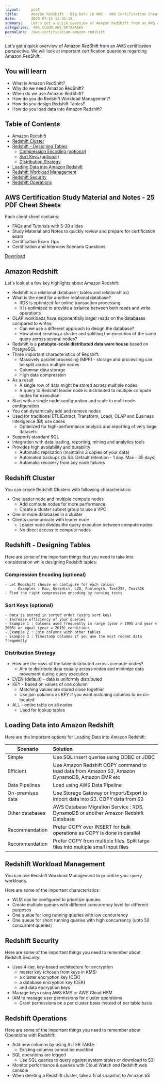 ```yaml
---
layout:     post
title:      Amazon RedShift - Big Data in AWS - AWS Certification Cheat Sheet
date:       2020-07-15 12:31:19
summary:    Let's get a quick overview of Amazon RedShift from an AWS certification perspective. We will look at important certification questions regarding Amazon RedShift. 
categories:  AWS_CLOUD AWS_DATABASES
permalink:  /aws-certification-amazon-redshift
---
```


Let's get a quick overview of Amazon RedShift from an AWS certification perspective. We will look at important certification questions regarding Amazon RedShift.

## You will learn
- What is Amazon RedShift?
- Why do we need Amazon RedShift?
- When do we use Amazon RedShift?
- How do you do Redshift Workload Management?
- How do you design Redshift Tables?
- How do you load data into Amazon Redshift?

## Table of Contents
- [Amazon Redshift](#amazon-redshift)
- [Redshift Cluster](#redshift-cluster)
- [Redshift - Designing Tables](#redshift---designing-tables)
	- [Compression Encoding \(optional\)](#compression-encoding-optional)
	- [Sort Keys \(optional\)](#sort-keys-optional)
	- [Distribution Strategy](#distribution-strategy)
- [Loading Data into Amazon Redshift](#loading-data-into-amazon-redshift)
- [Redshift Workload Management](#redshift-workload-management)
- [Redshift Security](#redshift-security)
- [Redshift Operations](#redshift-operations)

## AWS Certification Study Material and Notes - 25 PDF Cheat Sheets

Each cheat sheet contains:
- FAQs and Tutorials with 5-20 slides
- Study Material and Notes to quickly review and prepare for certification exam
- Certification Exam Tips
- Certification and Interview Scenario Questions

<div>
 <a href="https://links.in28minutes.com/cloud-in28minutes-teachable-free-link" target="_blank" class="button instagram">Download</a>
</div>

## Amazon Redshift
Let's look at a few key highlights about Amazon Redshift:
- Redshift is a relational database ( tables and relationships)
- What is the need for another relational database? 
	- RDS is optimized for online transaction processing
	- It is optimized to provide a balance between both reads and write operations
- OLAP workloads have exponentially larger reads on the databases compared to writes: 
	- Can we use a different approach to design the database? 
	- How about creating a cluster and splitting the execution of the same query across several nodes? 
- Redshift is a **petabyte-scale distributed data ware house** based on PostgreSQL
- Three important characteristics of Redshift:
	- Massively parallel processing (MPP) - storage and processing can be split across multiple nodes
	- Columnar data storage
	- High data compression
- As a result
	- A single row of data might be stored across multiple nodes
	- A query to Redshift leader node is distributed to multiple compute nodes for execution
- Start with a single node configuration and scale to multi node configuration
- You can dynamically add and remove nodes
- Used for traditional ETL(Extract, Transform, Load), OLAP and Business Intelligence (BI) use cases
	- Optimized for high-performance analysis and reporting of very large datasets
- Supports standard SQL 
- Integration with data loading, reporting, mining and analytics tools
- Provides high availability and durability:
	- Automatic replication (maintains 3 copies of your data)
	- Automated backups (to S3. Default retention - 1 day. Max - 35 days)
	- Automatic recovery from any node failures

## Redshift Cluster

You can create Redshift Clusters with following characteristics:
- One leader node and multiple compute nodes
	- Add compute nodes for more performance
	- Create a cluster subnet group to use a VPC
- One or more databases in a cluster
- Clients communicate with leader node
	- Leader node divides the query execution between compute nodes
	- No direct access to compute nodes

## Redshift - Designing Tables

Here are some of the important things that you need to take into consideration while designing Redshift tables:

### Compression Encoding (optional) 
	- Let Redshift choose or configure for each column
		- Examples : Raw, Bytedict, LZO, Runlength, Text255, Text32K
	- Find the right compression encoding by running tests

### Sort Keys (optional) 
	- Data is stored in sorted order (using sort key)
	- Increase efficiency of your queries
	- Example 1 : Columns used frequently in range (year > 1995 and year < 2005) or equal (year = 2015) conditions
	- Example 2 : Join columns with other tables 
	- Example 3 : Timestamp columns if you use the most recent data frequently

### Distribution Strategy
- How are the rows of the table distributed across compute nodes? 
	- Aim to distribute data equally across nodes and minimize data movement during query execution
- EVEN (default) - data is uniformly distributed
- KEY - based on values of one column
	- Matching values are stored close together
	- Use join columns as KEY if you want matching columns to be co-located
- ALL - entire table on all nodes
	- Used for lookup tables

## Loading Data into Amazon Redshift

Here are the important options for Loading Data into Amazon Redshift:

| Scenario | Solution  | 
|--|:--|
|Simple |Use SQL insert queries using ODBC or JDBC|
|Efficient|Use Amazon Redshift COPY command to load data from Amazon S3, Amazon DynamoDB, Amazon EMR etc|
|Data Pipelines |Load using AWS Data Pipeline|
|On-premises data|Use Storage Gateway or Import/Export to import data into S3. COPY data from S3|
|Other databases|AWS Database Migration Service : RDS, DynamoDB or another Amazon Redshift Database|
|Recommendation| Prefer COPY over INSERT for bulk operations as COPY is done in parallel|
|Recommendation| Prefer COPY from multiple files. Split large files into multiple small input files|

## Redshift Workload Management

You can use Redshift Workload Management to prioritize your query workloads.

Here are some of the important characteristics:
- WLM can be configured to prioritize queues
- Create multiple queues with different concurrency level for different purposes
- One queue for long running queries with low concurrency
- One queue for short running queries with high concurrency (upto 50 concurrent queries)

## Redshift Security

Here are some of the important things you need to remember about Redshift Security:
- Uses 4-tier, key-based architecture for encryption
	- master key (chosen from keys in KMS)
	- a cluster encryption key (CEK)
	- a database encryption key (DEK)
	- and data encryption keys
- Manage keys using AWS KMS or AWS Cloud HSM
- IAM to manage user permissions for cluster operations
	- Grant permissions on a per cluster basis instead of per table basis

## Redshift Operations

Here are some of the important things you need to remember about Operations with Redshift:
- Add new columns by using ALTER TABLE
	- Existing columns cannot be modified
- SQL operations are logged
	- Use SQL queries to query against system tables or download to S3
- Monitor performance & queries with Cloud Watch and Redshift web console
- When deleting a Redshift cluster, take a final snapshot to Amazon S3

